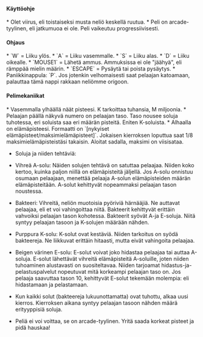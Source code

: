 <h4>Käyttöohje</h4>
* Olet viirus, eli toistaiseksi musta neliö keskellä ruutua.
* Peli on arcade-tyylinen, eli jatkumuoa ei ole. Peli vaikeutuu progressiivisesti.
<h4>Ohjaus</h4>
* `W` = Liiku ylös.
* `A` = Liiku vasemmalle.
* `S` = Liiku alas.
* `D` = Liiku oikealle.
* `MOUSE1` = Lähetä ammus. Ammuksissa ei ole "jäähyä", eli rämppää mielin määrin.
* `ESCAPE` = Pysäytä tai poista pysäytys.
* Paniikkinappula: `P`. Jos jotenkin velhomaisesti saat pelaajan katoamaan, palauttaa tämä nappi rakkaan neliömme origoon.
<h4>Pelimekaniikat</h4>
* Vasemmalla ylhäällä näät pisteesi. K tarkoittaa tuhansia, M miljoonia.
* Pelaajan päällä näkyvä numero on pelaajan taso. Taso nousee soluja tuhotessa, eri soluista saa eri määrän pisteitä. Eniten K-soluista.
* Alhaalla on elämäpisteesi. Formaatti on `[nykyiset elämäpisteet/maksimielämäpisteet]`. Jokaisen kierroksen loputtua saat
1/8 maksimielämäpisteistäsi takaisin. Aloitat sadalla, maksimi on viisisataa.

* Soluja ja niiden tehtäviä:
 * Vihreä A-solu: Näiden solujen tehtävä on satuttaa pelaajaa. Niiden koko kertoo, kuinka paljon niillä on elämäpisteitä jäljellä.
 Jos A-solu onnistuu osumaan pelaajaan, menettää pelaaja A-solun elämäpisteiden määrän elämäpisteitään. A-solut kehittyvät nopeammaksi
 pelaajan tason noustessa.
 * Bakteeri: Vihreitä, neliön muotoisia pyöriviä härnääjiä. Ne auttavat pelaajaa, eli et voi vahingoittaa niitä. Bakteerit kehittyvät
 erittäin vahvoiksi pelaajan tason kohotessa. Bakteerit syövät A-ja E-soluja. Niitä syntyy pelaajan tasoon ja K-solujen määrään nähden.
 * Purppura K-solu: K-solut ovat kestäviä. Niiden tarkoitus on syödä bakteereja. Ne liikkuvat erittäin hitaasti, mutta eivät vahingoita pelaajaa.
 * Beigen värinen E-solu: E-solut voivat joko hidastaa pelaajaa tai auttaa A-soluja. E-solut lähettävät vihreitä elämäpisteitä A-soluille,
 joten niiden tuhoaminen alustavasti on suositeltavaa. Niiden tarjoamat hidastus-ja-pelastuspalvelut nopeutuvat mitä korkeampi pelaajan taso on.
 Jos pelaaja saavuttaa tason 10, kehittyvät E-solut tekemään molempia: eli hidastamaan ja pelastamaan.
 
 * Kun kaikki solut (bakteereja lukuunottamatta) ovat tuhottu, alkaa uusi kierros. Kierroksen aikana syntyy pelaajan tasoon nähden määrä
 erityyppisiä soluja.
 
 * Peliä ei voi voittaa, se on arcade-tyylinen. Yritä saada korkeat pisteet ja pidä hauskaa!
